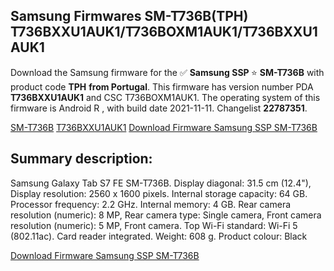 <h2>Samsung Firmwares SM-T736B(TPH) T736BXXU1AUK1/T736BOXM1AUK1/T736BXXU1AUK1</h2>
Download the Samsung firmware for the ✅ <strong>Samsung SSP </strong> ⭐ <strong>SM-T736B</strong> with product code <strong>TPH</strong> <strong> from Portugal</strong>. This firmware has version number PDA <strong>T736BXXU1AUK1</strong> and CSC T736BOXM1AUK1. The operating system of this firmware is Android R , with build date 2021-11-11. Changelist <strong>22787351</strong>.


[SM-T736B](https://samfirm.shop/samsung/model/SM-T736B)
[T736BXXU1AUK1](https://samfirm.shop/samsung/pda/T736BXXU1AUK1)
[Download Firmware Samsung SSP SM-T736B](https://samfirm.shop/samsung/firmware/473655)
<h2>Summary description:</h2>
<p>Samsung Galaxy Tab S7 FE SM-T736B. Display diagonal: 31.5 cm (12.4"), Display resolution: 2560 x 1600 pixels. Internal storage capacity: 64 GB. Processor frequency: 2.2 GHz. Internal memory: 4 GB. Rear camera resolution (numeric): 8 MP, Rear camera type: Single camera, Front camera resolution (numeric): 5 MP, Front camera. Top Wi-Fi standard: Wi-Fi 5 (802.11ac). Card reader integrated. Weight: 608 g. Product colour: Black</p>


[Download Firmware Samsung SSP SM-T736B](https://samfirm.shop/samsung/firmware/473655)
